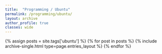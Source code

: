 ```yaml
---
title:  "Programming / Ubuntu"
permalink: /programming/ubuntu/
layout: archive
author_profile: true
classes: wide
---
```


{% assign posts = site.tags['ubuntu'] %}
{% for post in posts %} {% include archive-single.html type=page.entries_layout %} {% endfor %}